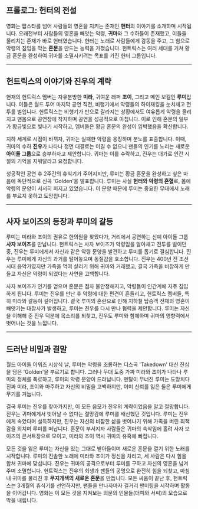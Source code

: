 ## 프롤로그: 헌터의 전설
영화는 팝스타를 넘어 사람들의 영혼을 지키는 존재인 **헌터**의 이야기를 소개하며 시작됩니다. 오래전부터 사람들의 영혼을 빼앗는 악령, **귀마**와 그 수하들이 존재했고, 이들을 물리치는 존재가 바로 헌터였습니다. 헌터는 노래로 사람들에게 감동을 주고, 그 힘으로 악령의 침입을 막는 **혼문**을 만드는 능력을 가졌습니다. 헌트릭스는 여러 세대를 거쳐 황금 혼문을 완성하여 귀마를 소멸시키려는 목표를 가진 헌터 그룹입니다.

---

## 헌트릭스의 이야기와 진우의 계략
현재의 헌트릭스 멤버는 자유분방한 **미라**, 귀여운 래퍼 **조이**, 그리고 메인 보컬인 **루미**입니다. 이들은 월드 투어 마지막 공연 직전, 비행기에서 악령들의 하이재킹을 눈치채고 전투를 벌입니다. 헌트릭스는 비행기가 반으로 갈라지는 상황에서도 여유롭게 악령을 물리치고 맨몸으로 공연장에 착지하며 공연을 성공적으로 마칩니다. 이로 인해 혼문의 일부가 황금빛으로 빛나기 시작하고, 멤버들은 황금 혼문의 완성이 임박했음을 확신합니다.

지하 세계로 시점이 바뀌자, 귀마는 실패한 악령을 응징하며 분노를 표출합니다. 이때, 귀마의 수하 **진우**가 나타나 정면 대결로는 이길 수 없으니 팬들의 인기를 노리는 새로운 **아이돌 그룹**으로 승부하자고 제안합니다. 귀마는 이를 수락하고, 진우는 대가로 인간 시절의 기억을 지워달라고 요청합니다.

성공적인 공연 후 2주간의 휴식기가 주어지지만, 루미는 황금 혼문을 완성하고 싶은 마음에 독단적으로 신곡 'Golden'을 발표합니다. 루미는 사실 **헌터와 악령의 혼혈**로, 몸에 악령의 문양이 서서히 퍼지고 있었습니다. 이 문양 때문에 루미는 중요한 무대에서 노래를 부르지 못하고 도망칩니다.

---

## 사자 보이즈의 등장과 루미의 갈등
루미는 미라와 조이의 권유로 한의원을 찾았다가, 거리에서 공연하는 신예 아이돌 그룹 **사자 보이즈**를 만납니다. 헌트릭스는 사자 보이즈가 악령임을 알아채고 전투를 벌이던 중, 진우는 루미에게서 자신과 같은 악령 문양을 발견하고 루미를 돕기로 결심합니다. 진우는 루미에게 자신의 과거를 털어놓으며 동질감을 호소합니다. 진우는 400년 전 조선시대 음악가였지만 가족을 먹여 살리기 위해 귀마와 거래했고, 결국 가족을 비참하게 만들고 자신은 악령이 되었다는 사연을 고백합니다.

사자 보이즈가 인기를 얻으며 혼문은 점차 불안정해지고, 악령들이 인간계에 자주 침입하게 됩니다. 루미는 진우를 만난 후 악령에 대한 편견이 흔들리고, 헌트릭스 멤버들, 특히 미라와 갈등이 깊어집니다. 결국 루미의 혼란으로 인해 지하철 탑승객 전체의 영혼이 빼앗기는 대참사가 발생하고, 루미는 진우를 다시 만나 협력을 제안합니다. 루미는 자신을 이해해 준 진우 덕분에 목소리를 되찾고, 진우도 루미와 함께하며 귀마의 영향력에서 벗어나는 것을 느낍니다.

---

## 드러난 비밀과 결말
월드 아이돌 어워즈 시상식 날, 루미는 악령을 조롱하는 디스곡 'Takedown' 대신 진심을 담은 'Golden'을 부르기로 합니다. 그러나 무대 도중 가짜 미라와 조이가 나타나 루미의 정체를 폭로하고, 루미의 악령 문양이 드러납니다. 멘탈이 무너진 루미는 도망치다 진짜 미라, 조이와 마주하고 자신의 비밀을 고백하지만, 이미 신뢰를 잃은 둘은 루미에게 무기를 겨눕니다.

결국 루미는 진우를 찾아가지만, 이 모든 음모가 진우의 계략이었음을 알고 절망합니다. 진우는 귀마에게서 벗어날 수 없다는 절망감에 루미를 배신했던 것입니다. 루미는 진우에게 속았다며 설득하지만, 진우는 자신의 비참한 삶을 벗어나기 위해 가족을 버린 죄책감을 외치며 루미를 떠납니다. 혼문이 부서지자 사람들은 귀마의 속삭임에 홀려 사자 보이즈의 콘서트장으로 모이고, 미라와 조이 역시 귀마의 유혹에 빠집니다.

모든 것을 잃은 루미는 자신을 있는 그대로 받아들이며 새로운 혼문을 열기 위한 노래를 시작합니다. 루미의 진솔한 노래에 미라와 조이가 정신을 차리고, 세 사람은 다시 힘을 합쳐 귀마에 맞섭니다. 진우는 귀마의 공격으로부터 루미를 구하고 자신의 영혼을 넘겨주며 소멸합니다. 헌트릭스는 진우의 희생과 팬들의 공명으로 완전히 힘을 되찾고, 마침내 귀마를 물리친 후 **무지개색의 새로운 혼문**을 만듭니다. 모든 싸움이 끝난 후, 헌트릭스는 3개월의 휴식기를 선언하지만, 팬들을 만나자마자 길거리 팬미팅을 시작하며 활동을 이어갑니다. 영화는 이 모든 것을 지켜보는 의문의 인물들(더피와 서씨)의 모습으로 막을 내립니다.